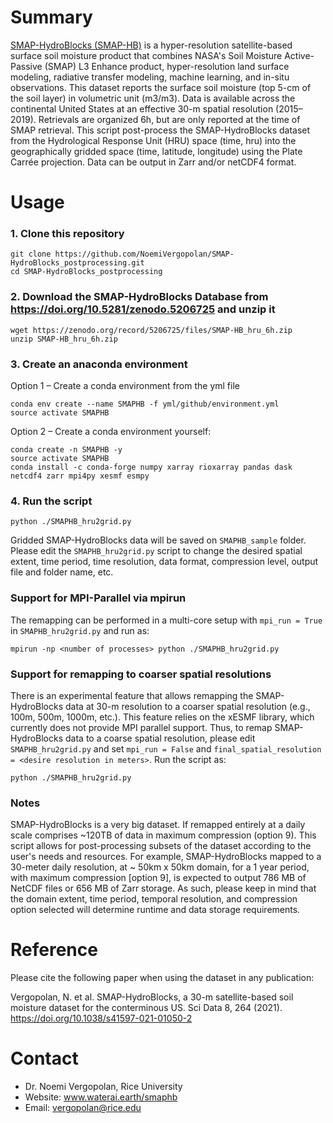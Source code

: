 # Summary
[SMAP-HydroBlocks (SMAP-HB)](https://waterai.earth/smaphb/) is a hyper-resolution satellite-based surface soil moisture product that combines NASA's Soil Moisture Active-Passive (SMAP) L3 Enhance product, hyper-resolution land surface modeling, radiative transfer modeling, machine learning, and in-situ observations. This dataset reports the surface soil moisture (top 5-cm of the soil layer) in volumetric unit (m3/m3). Data is available across the continental United States at an effective 30-m spatial resolution (2015–2019). Retrievals are organized 6h, but are only reported at the time of SMAP retrieval. This script post-process the SMAP-HydroBlocks dataset from the Hydrological Response Unit (HRU) space (time, hru) into the geographically gridded space (time, latitude, longitude) using the Plate Carrée projection. Data can be output in Zarr and/or netCDF4 format. 

# Usage

### 1. Clone this repository
```
git clone https://github.com/NoemiVergopolan/SMAP-HydroBlocks_postprocessing.git
cd SMAP-HydroBlocks_postprocessing
```

### 2. Download the SMAP-HydroBlocks Database from https://doi.org/10.5281/zenodo.5206725 and unzip it
```
wget https://zenodo.org/record/5206725/files/SMAP-HB_hru_6h.zip
unzip SMAP-HB_hru_6h.zip
```

### 3. Create an anaconda environment

Option 1 – Create a conda environment from the yml file
```
conda env create --name SMAPHB -f yml/github/environment.yml
source activate SMAPHB
```

Option 2 – Create a conda environment yourself:
```
conda create -n SMAPHB -y
source activate SMAPHB
conda install -c conda-forge numpy xarray rioxarray pandas dask netcdf4 zarr mpi4py xesmf esmpy
```

### 4. Run the script
```
python ./SMAPHB_hru2grid.py
```

Gridded SMAP-HydroBlocks data will be saved on ```SMAPHB_sample``` folder. Please edit the ```SMAPHB_hru2grid.py``` script to change the desired spatial extent, time period, time resolution, data format, compression level, output file and folder name, etc.



### Support for MPI-Parallel via mpirun
The remapping can be performed in a multi-core setup with ```mpi_run = True``` in ```SMAPHB_hru2grid.py``` and run as:
```
mpirun -np <number of processes> python ./SMAPHB_hru2grid.py
```


### Support for remapping to coarser spatial resolutions
There is an experimental feature that allows remapping the SMAP-HydroBlocks data at 30-m resolution to a coarser spatial resolution (e.g., 100m, 500m, 1000m, etc.). This feature relies on the xESMF library, which currently does not provide MPI parallel support. Thus, to remap SMAP-HydroBlocks data to a coarse spatial resolution, please edit ```SMAPHB_hru2grid.py``` and set ```mpi_run = False``` and  ```final_spatial_resolution = <desire resolution in meters>```. Run the script as:
```
python ./SMAPHB_hru2grid.py
```

### Notes
SMAP-HydroBlocks is a very big dataset. If remapped entirely at a daily scale comprises ~120TB of data in maximum compression (option 9). This script allows for post-processing subsets of the dataset according to the user's needs and resources. For example, SMAP-HydroBlocks mapped to a 30-meter daily resolution, at ~ 50km x 50km domain, for a 1 year period, with maximum compression [option 9], is expected to output 786 MB of NetCDF files or 656 MB of Zarr storage. As such, please keep in mind that the domain extent, time period, temporal resolution, and compression option selected will determine runtime and data storage requirements.


# Reference

Please cite the following paper when using the dataset in any publication:

Vergopolan, N. et al. SMAP-HydroBlocks, a 30-m satellite-based soil moisture dataset for the conterminous US. Sci Data 8, 264 (2021). https://doi.org/10.1038/s41597-021-01050-2



# Contact
 - Dr. Noemi Vergopolan, Rice University
 - Website: www.waterai.earth/smaphb
 - Email: vergopolan@rice.edu
